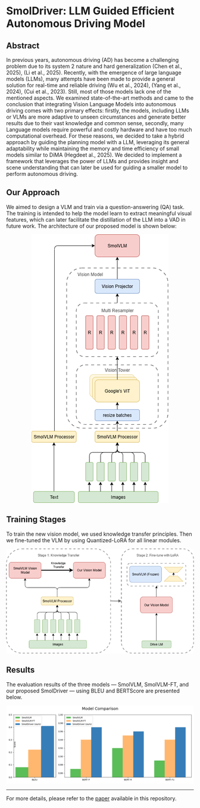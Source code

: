 # SmolDriver: LLM Guided Efficient Autonomous Driving Model

## Abstract
In previous years, autonomous driving (AD) has 
become a challenging problem due to its system 2
nature and hard generalization (Chen et al., 2025),
(Li et al., 2025). Recently, with the emergence
of large language models (LLMs), many attempts
have been made to provide a general solution for
real-time and reliable driving (Wu et al., 2024),
(Yang et al., 2024), (Cui et al., 2023). Still,
most of those models lack one of the mentioned
aspects. We examined state-of-the-art methods
and came to the conclusion that integrating Vision
Language Models into autonomous driving comes
with two primary effects: firstly, the models, including LLMs or VLMs are more adaptive to unseen circumstances and generate better results due
to their vast knowledge and common sense, secondly, many Language models require powerful
and costly hardware and have too much computational overhead. For these reasons, we decided
to take a hybrid approach by guiding the planning
model with a LLM, leveraging its general adaptability while maintaining the memory and time efficiency of small models similar to DiMA (Hegdeet al., 2025). We decided to implement a framework that
leverages the power of LLMs and provides insight and scene understanding that can later be
used for guiding a smaller model to perform autonomous driving.

## Our Approach
We aimed to design a VLM and train via a question-answering (QA) task. The training is intended to help the model learn to extract meaningful visual features, which
can later facilitate the distillation of the LLM into a VAD in future work. The architecture of our proposed model is shown below:

<p align="center">
  <img src="docs/figures/architecture.png">

</p>


## Training Stages
To train the new vision model, we used knowledge transfer principles. Then we fine-tuned the VLM by using Quantized-LoRA for all linear modules.

<p align="center">
  <img src="docs/figures/train.png">
</p>

## Results
The evaluation results of the three models — SmolVLM, SmolVLM-FT, and our proposed SmolDriver — using BLEU and BERTScore are presented below.

![](docs/figures/metrics.png)

---
For more details, please refer to the [paper](https://github.com/MehdiJmlkh/Large-Language-Models-Course-Project/blob/master/docs/SmolDriver.pdf) available in this repository.

